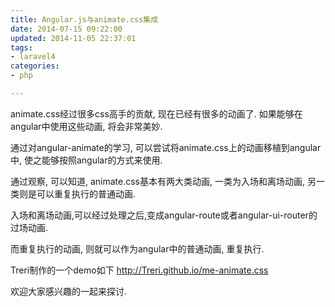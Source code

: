 ```yaml
---
title: Angular.js与animate.css集成
date: 2014-07-15 09:22:00
updated: 2014-11-05 22:37:01
tags: 
- laravel4
categories: 
- php

---
```

animate.css经过很多css高手的贡献, 现在已经有很多的动画了. 如果能够在angular中使用这些动画, 将会非常美妙.

通过对angular-animate的学习, 可以尝试将animate.css上的动画移植到angular中, 使之能够按照angular的方式来使用.


<!--more-->


通过观察, 可以知道, animate.css基本有两大类动画, 一类为入场和离场动画, 另一类则是可以重复执行的普通动画.

入场和离场动画,可以经过处理之后,变成angular-route或者angular-ui-router的过场动画.

而重复执行的动画, 则就可以作为angular中的普通动画, 重复执行.

Treri制作的一个demo如下 <http://Treri.github.io/me-animate.css>

欢迎大家感兴趣的一起来探讨.
